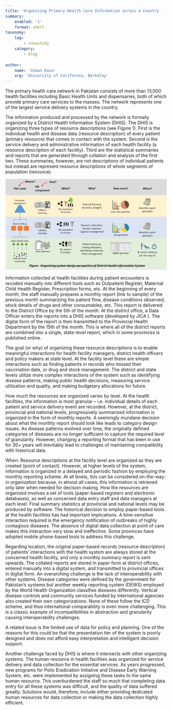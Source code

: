 ```yaml
---
title: 'Organizing Primary Health Care Information across a Country'
summary:
    enabled: '1'
    format: short
taxonomy:
    tag:
        - casestudy
    category:
        - blog

author:
    name: 'Usman Raza'
    org: 'University of California, Berkeley'
---
```


The primary health care network in Pakistan consists of more than 13,000 health facilities  including Basic Health Units and dispensaries, both of which provide primary care services to the masses. The network represents one of the largest service delivery systems in the country.

The information produced and processed by the network is formally organized by a District Health Information System (DHIS). The DHIS is organizing three types of resource descriptions (see Figure 1). First is the individual health and disease data (resource description) of every patient (primary resource) that comes in contact with the system. Second is the service delivery and administrative information of each health facility (a resource description of each facility). Third are the statistical summaries and reports that are generated through collation and analysis of the first two. These summaries, however, are not descriptions of individual patients but instead are represent resource descriptions of whole segments of population (resource).

![Three types of resource descriptions](images/figure-healthcare2.png)

Information collected at health facilities during patient encounters is recoded manually into different tools such as Outpatient Register, Maternal Child Health Register, Prescription forms, etc. At the beginning of every month, the staff manually prepares a monthly report (link to sample) of the previous month summarizing the patient flow, disease conditions observed, stock details of drugs and other consumables, etc. This report is delivered to the District Office by the 5th of the month. At the district office, a Data Officer enters the reports into a DHIS software (developed by JICA ). The digital form of the report is then transmitted to the Provincial Health Department by the 15th of the month. This is where all of the district reports are combined into a single, state-level report, which in some provinces is published online. 

The goal (or why) of organizing these resource descriptions is to enable meaningful interactions for health facility managers, district health officers and policy makers at state level. At the facility level these are simple interactions such as finding patients in records who missed their vaccination date, or drug and stock management. The district and state levels utilize more complex interactions of the system such as identifying disease patterns, making public health decisions, measuring service utilization and quality, and making budgetary allocations for future.

How much the resources are organized varies by level. At the health facilities, the information is most granular – i.e. individual details of each patient and service delivery event are recorded. However, at the district, provincial and national levels, progressively summarized information is organized in the form of monthly reports. A seemingly mundane decision about what the monthly report should look like leads to category design issues. As disease patterns evolved over time, the originally defined categories of diseases are no longer sufficient to capture the required level of granularity. However, changing a reporting format that has been in use for 30+ years will inevitably lead to challenges of maintaining compatibility with historical data.

When: Resource descriptions at the facility level are organized as they are created (point of contact). However, at higher levels of the system, information is organized in a delayed and periodic fashion by employing the monthly reporting scheme. At all levels, this can be considered on-the-way-in organization because, in almost all cases, this information is retrieved only later when needed for decision making.
How the resources are organized involves a set of tools (paper-based registers and electronic databases), as well as concerned data entry staff and data managers at each level. Final summary statistics at provincial and national levels may be produced by software. The historical decision to employ paper-based tools at the health facilities has had important implications. A time-sensitive interaction required is the emergency notification of outbreaks of highly contagious diseases. The absence of digital data collection at point of care makes this interaction very slow and ineffective. Some provinces have adopted mobile phone-based tools to address this challenge.

Regarding location, the original paper-based records (resource description) of patients’ interactions with the health system are always stored at the concerned health facility, and only a monthly summary report is sent upwards. The collated reports are stored in paper form at district offices, entered manually into a digital system, and transmitted to provincial offices in digital form.
An overarching challenge is the lack of interoperability with other systems. Disease categories were defined by the government for Pakistan’s systems but another weekly reporting system (DEWS) employed by the World Health Organization classifies diseases differently. Vertical disease controls and community services funded by international agencies also created their own categorizations. None of these follow the ICD scheme, and thus international comparability is even more challenging. This is a classic example of incompatibilities in abstraction and granularity causing interoperability challenges.

A related issue is the limited use of data for policy and planning. One of the reasons for this could be that the presentation tier of the system is poorly designed and does not afford easy interpretation and intelligent decision support.

Another challenge faced by DHIS is where it intersects with other organizing systems. The human resource in health facilities was organized for service delivery and data collection for the essential services. As years progressed, new programs for Polio Eradication Initiative and Disease Early Warning System, etc. were implemented by assigning these tasks to the same human resource. This overburdened the staff so much that completing data entry for all these systems was difficult, and the quality of data suffered greatly. Solutions would, therefore, include either providing dedicated human resources for data collection or making the data collection highly efficient.
